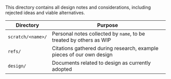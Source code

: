 This directory contains all design notes and considerations, including rejected ideas and viable 
alternatives.

| Directory | Purpose |
| --------- | ------- |
| `scratch/<name>/` | Personal notes collected by `name`, to be treated by others as WIP |
| `refs/` | Citations gathered during research, example pieces of our own design |
| `design/` | Documents related to design as currently adopted |
